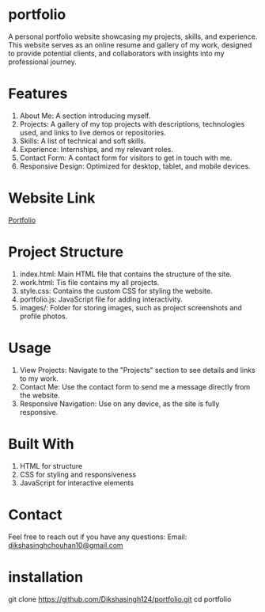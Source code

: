 # portfolio
A personal portfolio website showcasing my projects, skills, and experience. This website serves as an online resume
and gallery of my work, designed to provide potential clients, and collaborators with
insights into my professional journey.
# Features
1. About Me: A section introducing myself.
2. Projects: A gallery of my top projects with descriptions, technologies used, and links to live demos or repositories.
3. Skills: A list of technical and soft skills.
4. Experience: Internships, and my relevant roles.
5. Contact Form: A contact form for visitors to get in touch with me.
6. Responsive Design: Optimized for desktop, tablet, and mobile devices.
# Website Link
[Portfolio](https://dikshasingh.vercel.app/)
# Project Structure
1. index.html: Main HTML file that contains the structure of the site.
2. work.html: Tis file contains my all projects.
3. style.css: Contains the custom CSS for styling the website.
4. portfolio.js: JavaScript file for adding interactivity.
5. images/: Folder for storing images, such as project screenshots and profile photos.
# Usage
1. View Projects: Navigate to the "Projects" section to see details and links to my work.
2. Contact Me: Use the contact form to send me a message directly from the website.
3. Responsive Navigation: Use on any device, as the site is fully responsive.
# Built With
1. HTML for structure
2. CSS for styling and responsiveness
3. JavaScript for interactive elements
# Contact
Feel free to reach out if you have any questions:
Email: dikshasinghchouhan10@gmail.com
# installation
git clone https://github.com/Dikshasingh124/portfolio.git
cd portfolio

